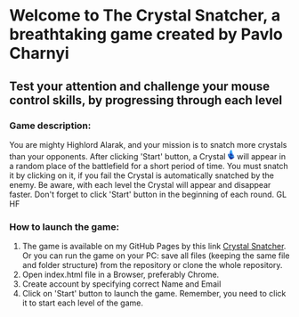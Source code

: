 # Welcome to The Crystal Snatcher, a breathtaking game created by Pavlo Charnyi

## Test your attention and challenge your mouse control skills, by progressing through each level

### Game description:
You are mighty Highlord Alarak, and your mission is to snatch more crystals than your opponents. After clicking 'Start' button, a Crystal <img src="./images/crystal.png"  height="18" > will appear in a random place of the battlefield for a short period of time. You must snatch it by clicking on it, if you fail the Crystal is automatically snatched by the enemy. Be aware, with each level the Crystal will appear and disappear faster. Don't forget to click 'Start' button in the beginning of each round. GL HF

### How to launch the game:
1. The game is available on my GitHub Pages by this link [Crystal Snatcher](https://pavlo-charnyi.github.io/CrystalSnatcher/). Or you can run the game on your PC: save all files (keeping the same file and folder structure) from the repository or clone the whole repository.
2. Open index.html file in a Browser, preferably Chrome. 
3. Create account by specifying correct Name and Email
4. Click on 'Start' button to launch the game. Remember, you need to click it to start each level of the game. 


